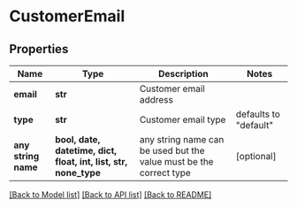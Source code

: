 # CustomerEmail


## Properties
Name | Type | Description | Notes
------------ | ------------- | ------------- | -------------
**email** | **str** | Customer email address | 
**type** | **str** | Customer email type | defaults to "default"
**any string name** | **bool, date, datetime, dict, float, int, list, str, none_type** | any string name can be used but the value must be the correct type | [optional]

[[Back to Model list]](../README.md#documentation-for-models) [[Back to API list]](../README.md#documentation-for-api-endpoints) [[Back to README]](../README.md)



